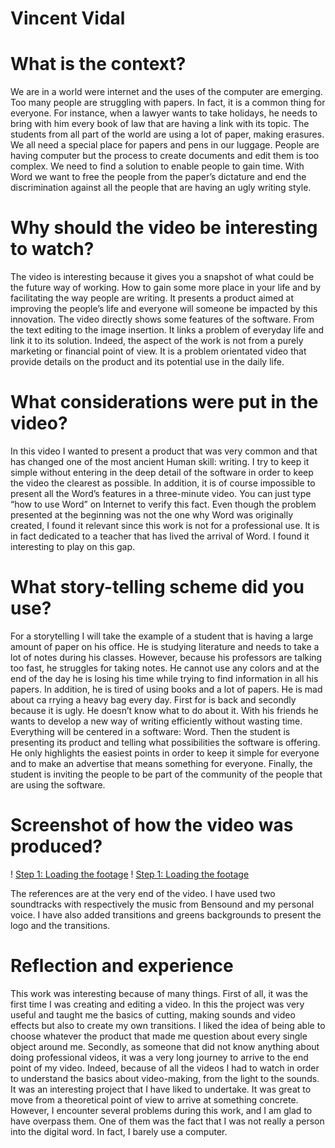 # Vincent Vidal

# **What is the context?**

We are in a world were internet and the uses of the computer are emerging. Too many people are struggling with papers. In fact, it is a common thing for everyone. For instance, when a lawyer wants to take holidays, he needs to bring with him every book of law that are having a link with its topic. The students from all part of the world are using a lot of paper, making erasures. We all need a special place for papers and pens in our luggage. People are having computer but the process to create documents and edit them is too complex. We need to find a solution to enable people to gain time. With Word we want to free the people from the paper’s dictature and end the discrimination against all the people that are having an ugly writing style.

# **Why should the video be interesting to watch?**

The video is interesting because it gives you a snapshot of what could be the future way of working. How to gain some more place in your life and by facilitating the way people are writing. It presents a product aimed at improving the people’s life and everyone will someone be impacted by this innovation. The video directly shows some features of the software. From the text editing to the image insertion. It links a problem of everyday life and link it to its solution. Indeed, the aspect of the work is not from a purely marketing or financial point of view. It is a problem orientated video that provide details on the product and its potential use in the daily life.

# **What considerations were put in the video?**

In this video I wanted to present a product that was very common and that has changed one of the most ancient Human skill: writing. I try to keep it simple without entering in the deep detail of the software in order to keep the video the clearest as possible. In addition, it is of course impossible to present all the Word’s features in a three-minute video. You can just type “how to use Word” on Internet to verify this fact. Even though the problem presented at the beginning was not the one why Word was originally created, I found it relevant since this work is not for a professional use. It is in fact dedicated to a teacher that has lived the arrival of Word. I found it interesting to play on this gap.

# **What story-telling scheme did you use?**

For a storytelling I will take the example of a student that is having a large amount of paper on his office. He is studying literature and needs to take a lot of notes during his classes. However, because his professors are talking too fast, he struggles for taking notes. He cannot use any colors and at the end of the day he is losing his time while trying to find information in all his papers. In addition, he is tired of using books and a lot of papers. He is mad about ca rrying a heavy bag every day. First for is back and secondly because it is ugly. He doesn’t know what to do about it. With his friends he wants to develop a new way of writing efficiently without wasting time. Everything will be centered in a software: Word. Then the student is presenting its product and telling what possibilities the software is offering. He only highlights the easiest points in order to keep it simple for everyone and to make an advertise that means something for everyone. Finally, the student is inviting the people to be part of the community of the people that are using the software.

# **Screenshot of how the video was produced?**

! [Step 1: Loading the footage](1.jpg)
! [Step 1: Loading the footage](2.jpg)

The references are at the very end of the video. I have used two soundtracks with respectively the music from Bensound and my personal voice. I have also added transitions and greens backgrounds to present the logo and the transitions.

# **Reflection and experience**

This work was interesting because of many things. First of all, it was the first time I was creating and editing a video. In this the project was very useful and taught me the basics of cutting, making sounds and video effects but also to create my own transitions. I liked the idea of being able to choose whatever the product that made me question about every single object around me. Secondly, as someone that did not know anything about doing professional videos, it was a very long journey to arrive to the end point of my video. Indeed, because of all the videos I had to watch in order to understand the basics about video-making, from the light to the sounds. It was an interesting project that I have liked to undertake. It was great to move from a theoretical point of view to arrive at something concrete. However, I encounter several problems during this work, and I am glad to have overpass them. One of them was the fact that I was not really a person into the digital word. In fact, I barely use a computer.
